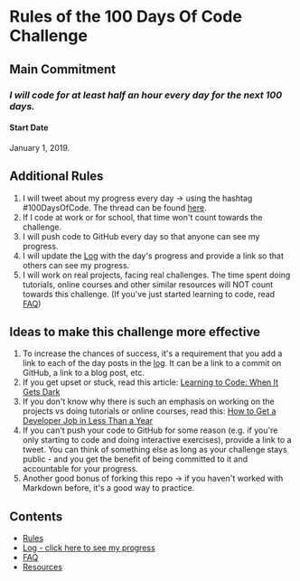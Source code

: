 # Rules of the 100 Days Of Code Challenge

## Main Commitment
### *I will code for at least half an hour every day for the next 100 days.*

#### Start Date
January 1, 2019.

## Additional Rules
1. I will tweet about my progress every day -> using the hashtag #100DaysOfCode. The thread can be found [here](https://twitter.com/hakeemangulu/status/1080224697814532096).
2. If I code at work or for school, that time won't count towards the challenge.
3. I will push code to GitHub every day so that anyone can see my progress.
4. I will update the [Log](r1_log.md) with the day's progress and provide a link so that others can see my progress.
5. I will work on real projects, facing real challenges. The time spent doing tutorials, online courses and other similar resources will NOT count towards this challenge. (If you've just started learning to code, read [FAQ](FAQ.md))


## Ideas to make this challenge more effective
1. To increase the chances of success, it's a requirement that you add a link to each of the day posts in the [log](log.md). It can be a link to a commit on GitHub, a link to a blog post, etc.
2. If you get upset or stuck, read this article: [Learning to Code: When It Gets Dark](https://medium.freecodecamp.com/learning-to-code-when-it-gets-dark-e485edfb58fd)
3. If you don't know why there is such an emphasis on working on the projects vs doing tutorials or online courses, read this: [How to Get a Developer Job in Less Than a Year](https://medium.freecodecamp.com/how-to-get-a-developer-job-in-less-than-a-year-c27bbfe71645)
4. If you can't push your code to GitHub for some reason (e.g. if you're only starting to code and doing interactive exercises), provide a link to a tweet. You can think of something else as long as your challenge stays public - and you get the benefit of being committed to it and accountable for your progress.
5. Another good bonus of forking this repo -> if you haven't worked with Markdown before, it's a good way to practice.

## Contents
* [Rules](rules.md)
* [Log - click here to see my progress](r1_log.md)
* [FAQ](FAQ.md)
* [Resources](resources.md)
